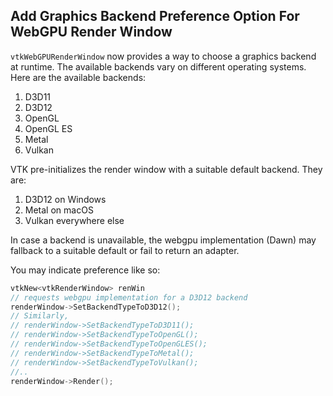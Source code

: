 ## Add Graphics Backend Preference Option For WebGPU Render Window

`vtkWebGPURenderWindow` now provides a way to choose a graphics backend
at runtime. The available backends vary on different operating systems.
Here are the available backends:
1. D3D11
2. D3D12
3. OpenGL
4. OpenGL ES
5. Metal
6. Vulkan

VTK pre-initializes the render window with a suitable default backend. They
are:
1. D3D12 on Windows
2. Metal on macOS
3. Vulkan everywhere else

In case a backend is unavailable, the webgpu implementation (Dawn) may fallback
to a suitable default or fail to return an adapter.

You may indicate preference like so:
```c++
vtkNew<vtkRenderWindow> renWin
// requests webgpu implementation for a D3D12 backend
renderWindow->SetBackendTypeToD3D12();
// Similarly,
// renderWindow->SetBackendTypeToD3D11();
// renderWindow->SetBackendTypeToOpenGL();
// renderWindow->SetBackendTypeToOpenGLES();
// renderWindow->SetBackendTypeToMetal();
// renderWindow->SetBackendTypeToVulkan();
//..
renderWindow->Render();
```
